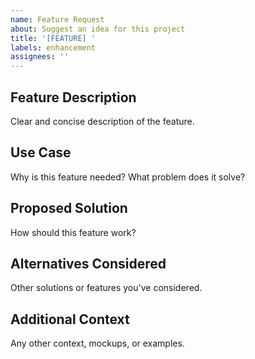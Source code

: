 ```yaml
---
name: Feature Request
about: Suggest an idea for this project
title: '[FEATURE] '
labels: enhancement
assignees: ''
---
```


## Feature Description

Clear and concise description of the feature.

## Use Case

Why is this feature needed? What problem does it solve?

## Proposed Solution

How should this feature work?

## Alternatives Considered

Other solutions or features you've considered.

## Additional Context

Any other context, mockups, or examples.

